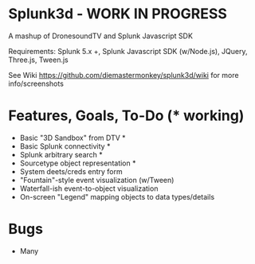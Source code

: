 # Splunk3d - WORK IN PROGRESS

A mashup of DronesoundTV and Splunk Javascript SDK

Requirements: Splunk 5.x +, Splunk Javascript SDK (w/Node.js), JQuery, Three.js, Tween.js

See Wiki https://github.com/diemastermonkey/splunk3d/wiki for more info/screenshots

# Features, Goals, To-Do (* working)
  - Basic "3D Sandbox" from DTV *
  - Basic Splunk connectivity *
  - Splunk arbitrary search *
  - Sourcetype object representation *
  - System deets/creds entry form
  - "Fountain"-style event visualization (w/Tween)
  - Waterfall-ish event-to-object visualization 
  - On-screen "Legend" mapping objects to data types/details

# Bugs
  - Many 
